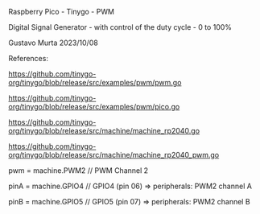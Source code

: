 Raspberry Pico - Tinygo - PWM 

Digital Signal Generator - with control of the duty cycle - 0 to 100% 

Gustavo Murta 2023/10/08

References:

https://github.com/tinygo-org/tinygo/blob/release/src/examples/pwm/pwm.go

https://github.com/tinygo-org/tinygo/blob/release/src/examples/pwm/pico.go

https://github.com/tinygo-org/tinygo/blob/release/src/machine/machine_rp2040.go

https://github.com/tinygo-org/tinygo/blob/release/src/machine/machine_rp2040_pwm.go


pwm  = machine.PWM2  // PWM Channel 2

pinA = machine.GPIO4 // GPIO4 (pin 06) =>  peripherals: PWM2 channel A

pinB = machine.GPIO5 // GPIO5 (pin 07) =>  peripherals: PWM2 channel B
